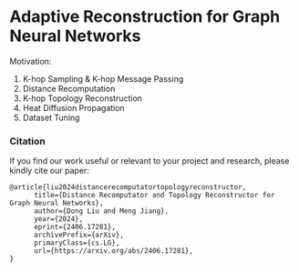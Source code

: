 # Adaptive Reconstruction for Graph Neural Networks

Motivation:

1. K-hop Sampling & K-hop Message Passing
2. Distance Recomputation
3. K-hop Topology Reconstruction
4. Heat Diffusion Propagation
5. Dataset Tuning

### Citation
If you find our work useful or relevant to your project and research, please kindly cite our paper:

```
@article{liu2024distancerecomputatortopologyreconstructor,
      title={Distance Recomputator and Topology Reconstructor for Graph Neural Networks}, 
      author={Dong Liu and Meng Jiang},
      year={2024},
      eprint={2406.17281},
      archivePrefix={arXiv},
      primaryClass={cs.LG},
      url={https://arxiv.org/abs/2406.17281}, 
}
```
